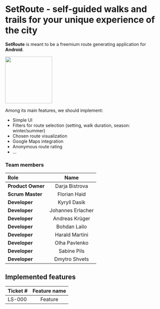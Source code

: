 # SetRoute - self-guided walks and trails for your unique experience of the city

**SetRoute** is meant to be a freemium route generating application for **Android**.

<img src="https://i.postimg.cc/T37c0dym/pic-route.jpg" width="150">

Among its main features, we should implement:
  
  * Simple UI
  * Filters for route selection (setting, walk duration, season: winter/summer)
  * Chosen route visualization
  * Google Maps integration
  * Anonymous route rating
  * ...

### Team members

| Role             | Name                  | 
| :---             |    :----:             |
| **Product Owner**|   Darja Bistrova      |
| **Scrum Master** |   Florian Haid        |
| **Developer**    | Kyryll Dasik          |
| **Developer**    | Johannes Erlacher     |
| **Developer**    | Andreas Krüger        |
| **Developer**    | Bohdan Lailo          |
| **Developer**    | Harald Martini        |
| **Developer**    | Olha Pavlenko         |
| **Developer**    | Sabine Pils           |
| **Developer**    | Dmytro Shvets         |

## Implemented features
| Ticket #     | Feature name| 
| :---         |    :----:   |
| LS-000       |    Feature  |
